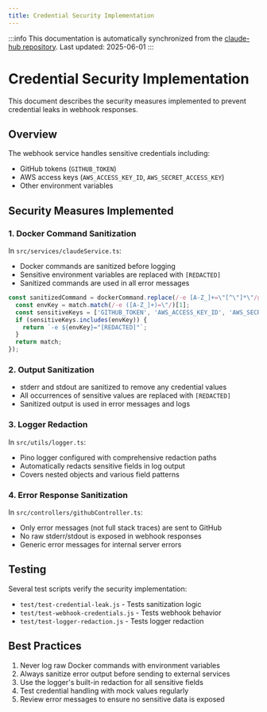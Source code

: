 ```yaml
---
title: Credential Security Implementation
---
```


:::info
This documentation is automatically synchronized from the [claude-hub repository](https://github.com/claude-did-this/claude-hub). 
Last updated: 2025-06-01
:::



# Credential Security Implementation

This document describes the security measures implemented to prevent credential leaks in webhook responses.

## Overview

The webhook service handles sensitive credentials including:
- GitHub tokens (`GITHUB_TOKEN`)
- AWS access keys (`AWS_ACCESS_KEY_ID`, `AWS_SECRET_ACCESS_KEY`)
- Other environment variables

## Security Measures Implemented

### 1. Docker Command Sanitization
In `src/services/claudeService.ts`:
- Docker commands are sanitized before logging
- Sensitive environment variables are replaced with `[REDACTED]`
- Sanitized commands are used in all error messages

```javascript
const sanitizedCommand = dockerCommand.replace(/-e [A-Z_]+=\"[^\"]*\"/g, (match) => {
  const envKey = match.match(/-e ([A-Z_]+)=\"/)[1];
  const sensitiveKeys = ['GITHUB_TOKEN', 'AWS_ACCESS_KEY_ID', 'AWS_SECRET_ACCESS_KEY'];
  if (sensitiveKeys.includes(envKey)) {
    return `-e ${envKey}="[REDACTED]"`;
  }
  return match;
});
```

### 2. Output Sanitization
- stderr and stdout are sanitized to remove any credential values
- All occurrences of sensitive values are replaced with `[REDACTED]`
- Sanitized output is used in error messages and logs

### 3. Logger Redaction
In `src/utils/logger.ts`:
- Pino logger configured with comprehensive redaction paths
- Automatically redacts sensitive fields in log output
- Covers nested objects and various field patterns

### 4. Error Response Sanitization
In `src/controllers/githubController.ts`:
- Only error messages (not full stack traces) are sent to GitHub
- No raw stderr/stdout is exposed in webhook responses
- Generic error messages for internal server errors

## Testing

Several test scripts verify the security implementation:
- `test/test-credential-leak.js` - Tests sanitization logic
- `test/test-webhook-credentials.js` - Tests webhook behavior
- `test/test-logger-redaction.js` - Tests logger redaction

## Best Practices

1. Never log raw Docker commands with environment variables
2. Always sanitize error output before sending to external services
3. Use the logger's built-in redaction for all sensitive fields
4. Test credential handling with mock values regularly
5. Review error messages to ensure no sensitive data is exposed